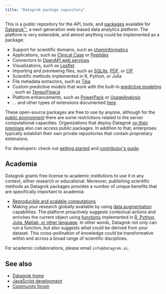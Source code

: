```yaml
---
title: "Datagrok package repository"
---
```


This is a public repository for the API, tools, and [packages](https://datagrok.ai/help/develop/develop#packages)
available for [Datagrok™](https://datagrok.ai), a next-generation web-based data analytics platform. The platform is
very extensible, and almost anything could be implemented as a package:

* Support for scientific domains, such
  as [cheminformatics](https://github.com/datagrok-ai/public/tree/master/packages/Chem/README.md)
* Applications, such
  as [Clinical Case](https://github.com/datagrok-ai/public/tree/master/packages/ClinicalCase/README.md)
  or [Peptides](https://github.com/datagrok-ai/public/tree/master/packages/Peptides/README.md)
* Connectors to [OpenAPI web services](https://github.com/datagrok-ai/public/tree/master/packages/Swaggers)
* Visualizations, such as [Leaflet](https://github.com/datagrok-ai/public/tree/master/packages/Leaflet/README.md)
* Importing and previewing files, such as
  [SQLite](https://github.com/datagrok-ai/public/tree/master/packages/SQLite),
  [PDF](https://github.com/datagrok-ai/public/tree/master/packages/PdfViewer/README.md), or
  [CIF](https://github.com/datagrok-ai/public/tree/master/packages/NglViewer/README.md)
* Scientific methods implemented in R, Python, or Julia
* File metadata extractors, such as [Tika](https://github.com/datagrok-ai/public/tree/master/packages/Tika/README.md)
* Custom predictive models that work with the built-in [predictive modeling](../learn/learn.md)
  , such as [TensorFlow.js](https://github.com/datagrok-ai/public/tree/master/packages/TensorFlow.js/README.md)
* Platform enhancements, such
  as [PowerPack](https://github.com/datagrok-ai/public/tree/master/packages/PowerPack/README.md)
  or [UsageAnalysis](https://github.com/datagrok-ai/public/tree/master/packages/UsageAnalysis)
* ... and other types of extensions documented [here](../develop/packages/extensions.md).

These open-source packages are free to use by anyone, although for the [public environment](https://public.datagrok.ai)
there are some restrictions related to the server computational capacities. Organizations that deploy Datagrok
[on their premises](../deploy/deploy.md) also can access public packages. In addition to that, enterprises
typically establish their own private repositories that contain proprietary extensions.

For developers: check out [getting started](../develop/develop.md)
and [contributor's guide](https://github.com/datagrok-ai/public/tree/master/CONTRIB.md).

## Academia

Datagrok grants free license to academic institutions to use it in any context, either research or educational.
Moreover, publishing scientific methods as Datagrok packages provides a number of unique benefits that are specifically
important to academia:

* [Reproducible and scalable computations](../compute/compute.md)
* Making your research globally available by using [data augmentation](../explore/data-augmentation/data-augmentation.md) capabilities.
  The platform proactively suggests contextual actions and enriches the current object
  using [functions](../datagrok/concepts/functions/functions.md)
  implemented in [R, Python, Julia, Matlab, or other language](../compute/scripting.md). In other words, Datagrok not
  only can run a function, but also suggests _what_ could be derived from your dataset. This cross-pollination of
  knowledge could be transformative within and across a broad range of scientific disciplines.

For academic collaborations, please email `info@datagrok.ai`.

## See also

* [Datagrok home](https://datagrok.ai/)
* [JavaScript development](../develop/develop.md)
* [Community forum](https://community.datagrok.ai/)
